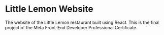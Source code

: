 # Little Lemon Website

The website of the Little Lemon restaurant built using React. This is the final project of the Meta Front-End Developer Professional Certificate.
